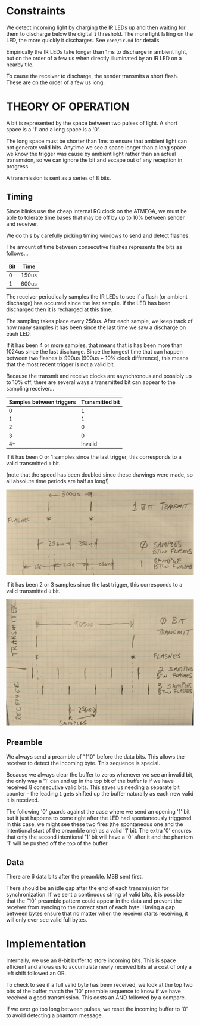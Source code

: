 # Constraints

We detect incoming light by charging the IR LEDs up and then waiting for them to discharge below the digital `1` threshold. The more light falling on the LED, the more quickly it discharges. See `core/ir.md` for details.

Empirically the IR LEDs take longer than 1ms to discharge in ambient light, but on the order of a few us when directly illuminated by an IR LED on a nearby tile.

To cause the receiver to discharge, the sender transmits a short flash. These are on the order of a few us long.  

# THEORY OF OPERATION

A bit is represented by the space between two pulses of light. A short space is a '1' and a long space is a '0'.

The long space must be shorter than 1ms to ensure that ambient light can not generate valid bits. Anytime we see a space longer than a long space we know the trigger was cause by ambient light rather than an actual transmsion, so we can ignore the bit and escape out of any reception in progress.  

A transmission is sent as a series of 8 bits. 

## Timing

Since blinks use the cheap internal RC clock on the ATMEGA, we must be able to tolerate time bases that may be off by up to 10% between sender and receiver.

We do this by carefully picking timing windows to send and detect flashes.

The amount of time between consecutive flashes represents the bits as follows...

| Bit | Time | 
|-|-|
| 0 | 150us |
| 1 | 600us |

The receiver periodically samples the IR LEDs to see if a flash (or ambient discharge) has occurred since the last sample.  If the LED has been discharged then it is recharged at this time. 

The sampling takes place every 256us. After each sample, we keep track of how many samples it has been since the last time we saw a discharge on each LED.

If it has been 4 or more samples, that means that is has been more than 1024us since the last discharge. Since the longest time that can happen between two flashes is 990us (900us + 10% clock difference), this means that the most recent trigger is not a valid bit.

Because the transmit and receive clocks are asynchronous and possibly up to 10% off, there are several ways a transmitted bit can appear to the sampling receiver...

| Samples between triggers | Transmitted bit |
|-|-|
| 0 | 1 |
| 1 | 1 |
| 2 | 0 |
| 3 | 0 |
| 4+ | Invalid |

If it has been 0 or 1 samples since the last trigger, this corresponds to a valid transmitted `1` bit.

(note that the speed has been doubled since these drawings were made, so all absolute time periods are half as long!) 

![](img/1-bit-timing.png)


If it has been 2 or 3 samples since the last trigger, this corresponds to a valid transmitted `0` bit.


![](img/0-bit-timing.png)


## Preamble
        
We always send a preamble of "110" before the data bits. This allows the receiver to detect the 
incoming byte. This sequence is special.

Because we always clear the buffer to zeros whenever we see an invalid bit, the only way a '1' can end up in the top bit of the buffer is if we have received 8 consecutive valid bits. This saves us needing a separate bit counter - the leading `1` gets shifted up the buffer naturally as each new valid it is received. 


The following '0' guards against the case where we send an opening '1' bit but it just happens to come right after the LED had spontaneously triggered. In this case, we might see these two fires (the spontaneous one and the intentional start of the preamble one) as a valid '1' bit. The extra '0' ensures that only the second intentional '1' bit will have a '0' after it and the phantom '1' will be pushed off the top of the buffer. 

## Data

There are 6 data bits after the preamble. MSB sent first. 

There should be an idle gap after the end of each transmission for synchronization. If we sent a continuous string of valid bits, it is possible that the "10" preamble pattern could appear in the data and prevent the receiver from syncing to the correct start of each byte. Having a gap between bytes ensure that no matter when the receiver starts receiving, it will only ever see valid full bytes.

# Implementation     
    
Internally, we use an 8-bit buffer to store incoming bits. This is space efficient and allows us to accumulate newly received bits at a cost of only a left shift followed an OR. 

To check to see if a full valid byte has been received, we look at the top two bits of the buffer match the '10' preamble sequence to know if we have received a good transmission. This costs an AND followed by a compare. 

If we ever go too long between pulses, we reset the incoming buffer to '0' to avoid detecting a phantom message. 
